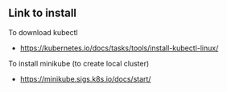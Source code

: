 ## Link to install

To download kubectl
- https://kubernetes.io/docs/tasks/tools/install-kubectl-linux/

To install minikube (to create local cluster)
- https://minikube.sigs.k8s.io/docs/start/

